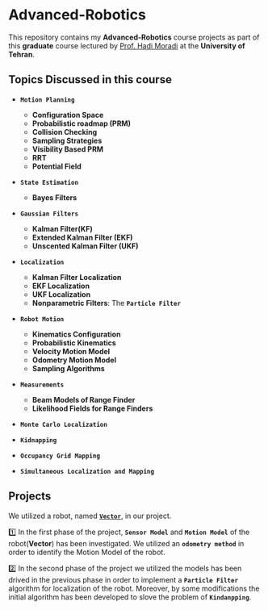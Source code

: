 # Advanced-Robotics

This repository contains my **Advanced-Robotics** course projects as part of this **graduate** course lectured by [Prof. Hadi Moradi](https://scholar.google.com/citations?hl=en&user=6-6ZdxMAAAAJ) at the **University of Tehran**.

## Topics Discussed in this course

*  **`Motion Planning`**
    - **Configuration Space**
    - **Probabilistic roadmap (PRM)**
    - **Collision Checking**
    - **Sampling Strategies**
    - **Visibility Based PRM**
    - **RRT**
    - **Potential Field**

* **`State Estimation`** 
    * **Bayes Filters**

* **`Gaussian Filters`**
    -   **Kalman Filter(KF)**
    -   **Extended Kalman Filter (EKF)**
    -   **Unscented Kalman Filter (UKF)**

* **`Localization`**
    - **Kalman Filter Localization**
    - **EKF Localization**
    - **UKF Localization**
    - **Nonparametric Filters**: The **`Particle Filter`**


* **`Robot Motion`**
    -   **Kinematics Configuration**
    -   **Probabilistic Kinematics**
    -   **Velocity Motion Model**
    -   **Odometry Motion Model**
    -   **Sampling Algorithms**

* **`Measurements`**
    - **Beam Models of Range Finder**
    - **Likelihood Fields for Range Finders**

* **`Monte Carlo Localization`**

* **`Kidnapping`**

* **`Occupancy Grid Mapping`**

* **`Simultaneous Localization and Mapping`**

 ## Projects

We utilized a robot, named [**`Vector`**](https://www.amazon.com/Vector-Robot-Anki-Hangs-Helps/dp/B07G3ZNK4Y), in our project.

:one: In the first phase of the project,  **`Sensor Model`** and  **`Motion Model`** of the robot(**Vector**) has been investigated. We utilized an **`odometry method`** in order to identify the Motion Model of the robot. 

 :two: In the second phase of the project we utilized the models has been drived in the previous phase in order to implement a **`Particle Filter`** algorithm for localization of the robot. Moreover, by some modifications the initial algorithm has been developed to slove the problem of **`Kindanpping`**.



